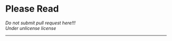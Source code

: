 # Please Read
_Do not submit pull request here!!!_<br>
_Under unlicense license_

---------------------------------
